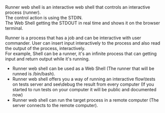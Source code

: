 Runner web shell is an interactive web shell that controls an interactive process (runner). <br>
The control action is using the STDIN. <br>
The Web Shell getting the STDOUT in real time and shows it on the browser terminal. <br>

Runner is a process that has a job and can be interactive with
user commander. User can insert input interactively to the process and
also read the output of the process, interactively. <br>
For example, Shell can be a runner, it's an infinite process that can
getting input and return output while it's running.
<br>

* Runner web shell can be used as a Web Shell (The runner that will be runned is /bin/bash).
* Runner web shell offers you a way of running an interactive flow\tests on tests server and see\debug the result from every computer (If you started to run tests on your computer it will be public and documented now)
* Runner web shell can run the target process in a remote computer (The server connects to the remote computer).
